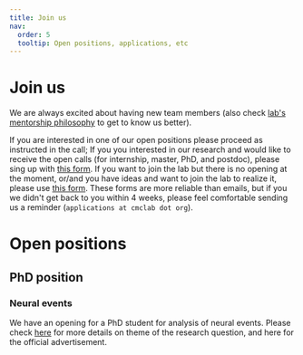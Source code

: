```yaml
---
title: Join us
nav:
  order: 5
  tooltip: Open positions, applications, etc
---
```


# Join us


We are always excited about having new team members (also check [lab's mentorship philosophy](/join/mentorshipPhylo) to get to know us better). 

If you are interested in one of our open positions please proceed as instructed in the call; 
If you you interested in our research and would like to receive the open calls (for internship, master, PhD, and postdoc), please sing up with [this form](https://docs.google.com/forms/d/e/1FAIpQLSd8V5Mu8d-JwZXjs_Ck5toLl0IBg5pTpTrZs4A_QW-71pi13A/viewform?usp=sf_link).
If you want to join the lab but there is no opening at the moment, or/and you have ideas and want to join the lab to realize it, please use [this form](https://docs.google.com/forms/d/e/1FAIpQLSd8V5Mu8d-JwZXjs_Ck5toLl0IBg5pTpTrZs4A_QW-71pi13A/viewform?usp=sf_link). 
These forms are more reliable than emails, but if you we didn't get back to you within 4 weeks, please feel comfortable sending us a reminder (<tt>`applications at cmclab dot org`</tt>).

# Open positions
## PhD position
### Neural events
We have an opening for a PhD student for analysis of neural events. Please check [here](/join/bne_phd_202310) for more details on theme of the research question, and here for the official advertisement.






